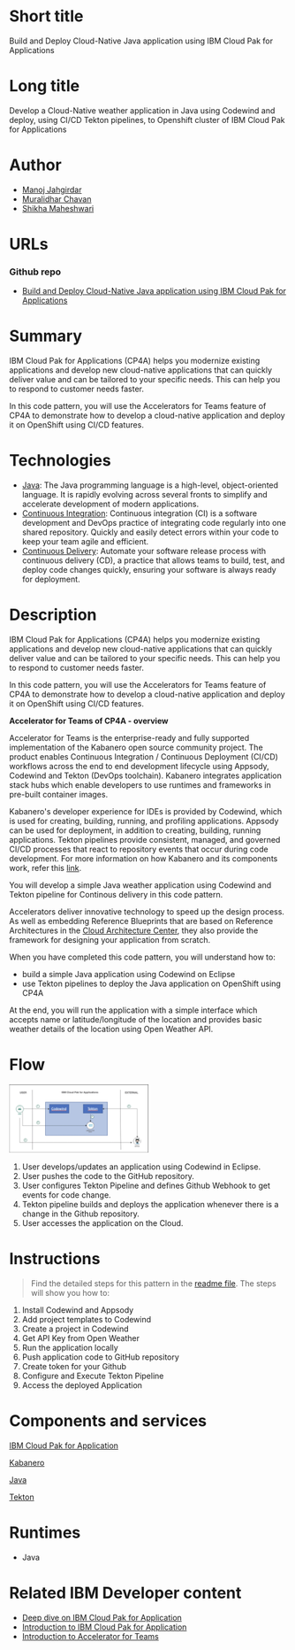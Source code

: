 # Short title

Build and Deploy Cloud-Native Java application using IBM Cloud Pak for Applications

# Long title

Develop a Cloud-Native weather application in Java using Codewind and deploy, using CI/CD Tekton pipelines, to Openshift cluster of IBM Cloud Pak for Applications


# Author

* [Manoj Jahgirdar](https://developer.ibm.com/profiles/manoj.jahgirdar/)
* [Muralidhar Chavan](https://developer.ibm.com/profiles/muralidhar.chavan/)
* [Shikha Maheshwari](https://developer.ibm.com/profiles/shikha.mah/)

# URLs

### Github repo

* [Build and Deploy Cloud-Native Java application using IBM Cloud Pak for Applications](https://github.com/IBM/build-deploy-manage-cloud-native-application-on-openshift)

# Summary

IBM Cloud Pak for Applications (CP4A) helps you modernize existing applications and develop new cloud-native applications that can quickly deliver value and can be tailored to your specific needs. This can help you to respond to customer needs faster.

In this code pattern, you will use the Accelerators for Teams feature of CP4A to demonstrate how to develop a cloud-native application and deploy it on OpenShift using CI/CD features.

# Technologies

* [Java](https://developer.ibm.com/technologies/java/): The Java programming language is a high-level, object-oriented language. It is rapidly evolving across several fronts to simplify and accelerate development of modern applications.
* [Continuous Integration](https://developer.ibm.com/technologies/continuous-integration/): Continuous integration (CI) is a software development and DevOps practice of integrating code regularly into one shared repository. Quickly and easily detect errors within your code to keep your team agile and efficient.
* [Continuous Delivery](https://developer.ibm.com/technologies/continuous-delivery/): Automate your software release process with continuous delivery (CD), a practice that allows teams to build, test, and deploy code changes quickly, ensuring your software is always ready for deployment.

# Description

IBM Cloud Pak for Applications (CP4A) helps you modernize existing applications and develop new cloud-native applications that can quickly deliver value and can be tailored to your specific needs. This can help you to respond to customer needs faster.

In this code pattern, you will use the Accelerators for Teams feature of CP4A to demonstrate how to develop a cloud-native application and deploy it on OpenShift using CI/CD features. 

**Accelerator for Teams of CP4A - overview**

Accelerator for Teams is the enterprise-ready and fully supported implementation of the Kabanero open source community project. The product enables Continuous Integration / Continuous Deployment (CI/CD) workflows across the end to end development lifecycle using Appsody, Codewind and Tekton (DevOps toolchain). Kabanero integrates application stack hubs which enable developers to use runtimes and frameworks in pre-built container images.

Kabanero's developer experience for IDEs is provided by Codewind, which is used for creating, building, running, and profiling applications. Appsody can be used for deployment, in addition to creating, building, running applications. Tekton pipelines provide consistent, managed, and governed CI/CD processes that react to repository events that occur during code development. For more information on how Kabanero and its components work, refer this [link](https://kabanero.io/docs/ref/general/overview/architecture-overview.html).

You will develop a simple Java weather application using Codewind and Tekton pipeline for Continous delivery in this code pattern. 

Accelerators deliver innovative technology to speed up the design process. As well as embedding Reference Blueprints that are based on Reference Architectures in the  [Cloud Architecture Center](https://www.ibm.com/cloud/architecture/architectures), they also provide the framework for designing your application from scratch.

When you have completed this code pattern, you will understand how to:

* build a simple Java application using Codewind on Eclipse
* use Tekton pipelines to deploy the Java application on OpenShift using CP4A

At the end, you will run the application with a simple interface which accepts name or latitude/longitude of the location and provides basic weather details of the location using Open Weather API.


# Flow

<img src="./images/image-20200805163350746.png" alt="image-20200805163350746" width="50%;" />


1. User develops/updates an application using Codewind in Eclipse.
2. User pushes the code to the GitHub repository.
3. User configures Tekton Pipeline and defines Github Webhook to get events for code change.
4. Tekton pipeline builds and deploys the application whenever there is a change in the Github repository.
5. User accesses the application on the Cloud.

# Instructions

> Find the detailed steps for this pattern in the [readme file](https://github.com/IBM/build-deploy-manage-cloud-native-application-on-openshift/blob/master/README.md). The steps will show you how to:

1. Install Codewind and Appsody
2. Add project templates to Codewind
3. Create a project in Codewind
4. Get API Key from Open Weather
5. Run the application locally
6. Push application code to GitHub repository
7. Create token for your Github
8. Configure and Execute Tekton Pipeline
9. Access the deployed Application


# Components and services

[IBM Cloud Pak for Application](https://developer.ibm.com/series/introduction-ibm-cloud-paks-for-applications/)

[Kabanero](https://developer.ibm.com/open/projects/kabanero/)

[Java](https://developer.ibm.com/technologies/java/)

[Tekton](https://developer.ibm.com/articles/introduction-to-tekton-architecture-and-design/)


# Runtimes

* Java


# Related IBM Developer content

* [Deep dive on IBM Cloud Pak for Application](https://developer.ibm.com/videos/deep-dive-on-ibm-cloud-pak-for-applications/)
* [Introduction to IBM Cloud Pak for Application](https://developer.ibm.com/series/introduction-ibm-cloud-paks-for-applications/)
* [Introduction to Accelerator for Teams](https://developer.ibm.com/articles/introduction-to-accelerators-for-cloud-native-solutions/)
